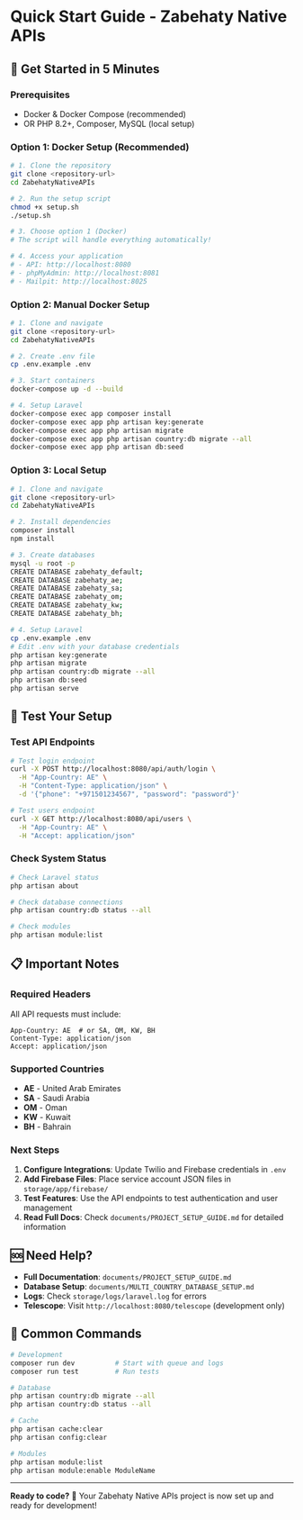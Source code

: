 # Quick Start Guide - Zabehaty Native APIs

## 🚀 Get Started in 5 Minutes

### Prerequisites
- Docker & Docker Compose (recommended)
- OR PHP 8.2+, Composer, MySQL (local setup)

### Option 1: Docker Setup (Recommended)

```bash
# 1. Clone the repository
git clone <repository-url>
cd ZabehatyNativeAPIs

# 2. Run the setup script
chmod +x setup.sh
./setup.sh

# 3. Choose option 1 (Docker)
# The script will handle everything automatically!

# 4. Access your application
# - API: http://localhost:8080
# - phpMyAdmin: http://localhost:8081
# - Mailpit: http://localhost:8025
```

### Option 2: Manual Docker Setup

```bash
# 1. Clone and navigate
git clone <repository-url>
cd ZabehatyNativeAPIs

# 2. Create .env file
cp .env.example .env

# 3. Start containers
docker-compose up -d --build

# 4. Setup Laravel
docker-compose exec app composer install
docker-compose exec app php artisan key:generate
docker-compose exec app php artisan migrate
docker-compose exec app php artisan country:db migrate --all
docker-compose exec app php artisan db:seed
```

### Option 3: Local Setup

```bash
# 1. Clone and navigate
git clone <repository-url>
cd ZabehatyNativeAPIs

# 2. Install dependencies
composer install
npm install

# 3. Create databases
mysql -u root -p
CREATE DATABASE zabehaty_default;
CREATE DATABASE zabehaty_ae;
CREATE DATABASE zabehaty_sa;
CREATE DATABASE zabehaty_om;
CREATE DATABASE zabehaty_kw;
CREATE DATABASE zabehaty_bh;

# 4. Setup Laravel
cp .env.example .env
# Edit .env with your database credentials
php artisan key:generate
php artisan migrate
php artisan country:db migrate --all
php artisan db:seed
php artisan serve
```

## 🧪 Test Your Setup

### Test API Endpoints

```bash
# Test login endpoint
curl -X POST http://localhost:8080/api/auth/login \
  -H "App-Country: AE" \
  -H "Content-Type: application/json" \
  -d '{"phone": "+971501234567", "password": "password"}'

# Test users endpoint
curl -X GET http://localhost:8080/api/users \
  -H "App-Country: AE" \
  -H "Accept: application/json"
```

### Check System Status

```bash
# Check Laravel status
php artisan about

# Check database connections
php artisan country:db status --all

# Check modules
php artisan module:list
```

## 📋 Important Notes

### Required Headers
All API requests must include:
```
App-Country: AE  # or SA, OM, KW, BH
Content-Type: application/json
Accept: application/json
```

### Supported Countries
- **AE** - United Arab Emirates
- **SA** - Saudi Arabia
- **OM** - Oman
- **KW** - Kuwait
- **BH** - Bahrain

### Next Steps
1. **Configure Integrations**: Update Twilio and Firebase credentials in `.env`
2. **Add Firebase Files**: Place service account JSON files in `storage/app/firebase/`
3. **Test Features**: Use the API endpoints to test authentication and user management
4. **Read Full Docs**: Check `documents/PROJECT_SETUP_GUIDE.md` for detailed information

## 🆘 Need Help?

- **Full Documentation**: `documents/PROJECT_SETUP_GUIDE.md`
- **Database Setup**: `documents/MULTI_COUNTRY_DATABASE_SETUP.md`
- **Logs**: Check `storage/logs/laravel.log` for errors
- **Telescope**: Visit `http://localhost:8080/telescope` (development only)

## 🔧 Common Commands

```bash
# Development
composer run dev          # Start with queue and logs
composer run test         # Run tests

# Database
php artisan country:db migrate --all
php artisan country:db status --all

# Cache
php artisan cache:clear
php artisan config:clear

# Modules
php artisan module:list
php artisan module:enable ModuleName
```

---

**Ready to code?** 🎉 Your Zabehaty Native APIs project is now set up and ready for development!
